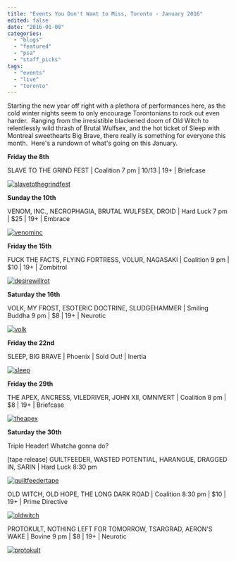 ```yaml
---
title: "Events You Don't Want to Miss, Toronto - January 2016"
edited: false
date: "2016-01-08"
categories:
  - "blogs"
  - "featured"
  - "psa"
  - "staff_picks"
tags:
  - "events"
  - "live"
  - "toronto"
---
```


Starting the new year off right with a plethora of performances here, as the cold winter nights seem to only encourage Torontonians to rock out even harder.  Ranging from the irresistible blackened doom of Old Witch to relentlessly wild thrash of Brutal Wulfsex, and the hot ticket of Sleep with Montreal sweethearts Big Brave, there really is something for everyone this month.  Here's a rundown of what's going on this January.

**Friday the 8th**

SLAVE TO THE GRIND FEST | Coalition 7 pm | $10/$13 | 19+ | Briefcase

[![slavetothegrindfest](https://hellbound.ca/wp-content/uploads/2016/01/slavetothegrindfest-1024x639.jpg)](https://www.facebook.com/events/1028396640560200/)

**Sunday the 10th**

VENOM, INC., NECROPHAGIA, BRUTAL WULFSEX, DROID | Hard Luck 7 pm | $25 | 19+ | Embrace

[![venominc](https://hellbound.ca/wp-content/uploads/2016/01/venominc.jpg)](https://www.facebook.com/events/483386108514709/)

**Friday the 15th**

FUCK THE FACTS, FLYING FORTRESS, VOLUR, NAGASAKI | Coalition 9 pm | $10 | 19+ | Zombitrol

[![desirewillrot](https://hellbound.ca/wp-content/uploads/2016/01/desirewillrot-1024x379.jpg)](https://www.facebook.com/events/899748460074868/)

**Saturday the 16th**

VOLK, MY FROST, ESOTERIC DOCTRINE, SLUDGEHAMMER | Smiling Buddha 9 pm | $8 | 19+ | Neurotic

[![volk](https://hellbound.ca/wp-content/uploads/2016/01/volk.jpg)](https://www.facebook.com/events/939391252803547/)

**Friday the 22nd**

SLEEP, BIG BRAVE | Phoenix | Sold Out! | Inertia

[![sleep](https://hellbound.ca/wp-content/uploads/2016/01/sleep.jpg)](https://www.facebook.com/events/171970139809348/)

**Friday the 29th**

THE APEX, ANCRESS, VILEDRIVER, JOHN XII, OMNIVERT | Coalition 8 pm | $8 | 19+ | Briefcase

[![theapex](https://hellbound.ca/wp-content/uploads/2016/01/theapex-1024x565.jpg)](https://www.facebook.com/events/907294336028997/)

**Saturday the 30th**

Triple Header! Whatcha gonna do?

\[tape release\] GUILTFEEDER, WASTED POTENTIAL, HARANGUE, DRAGGED IN, SARIN | Hard Luck 8:30 pm

[![guiltfeedertape](https://hellbound.ca/wp-content/uploads/2016/01/guiltfeedertape.jpg)](https://www.facebook.com/events/106385399733595/)

OLD WITCH, OLD HOPE, THE LONG DARK ROAD | Coalition 8:30 pm | $10 | 19+ | Prime Directive

[![oldwitch](https://hellbound.ca/wp-content/uploads/2016/01/oldwitch-1024x379.jpg)](https://www.facebook.com/events/885450384903143/)

PROTOKULT, NOTHING LEFT FOR TOMORROW, TSARGRAD, AERON'S WAKE | Bovine 9 pm | $8 | 19+ | Neurotic

[![protokult](https://hellbound.ca/wp-content/uploads/2016/01/protokult-1024x930.jpg)](https://www.facebook.com/events/963593120382678/)
